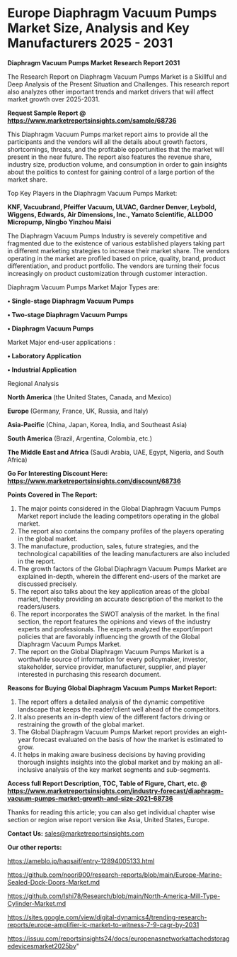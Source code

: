 # Europe Diaphragm Vacuum Pumps Market Size, Analysis and Key Manufacturers 2025 - 2031

<strong>Diaphragm Vacuum Pumps Market Research Report 2031</strong>

The Research Report on Diaphragm Vacuum Pumps Market is a Skillful and Deep Analysis of the Present Situation and Challenges. This research report also analyzes other important trends and market drivers that will affect market growth over 2025-2031.

<strong>Request Sample Report @ <a href=https://www.marketreportsinsights.com/sample/68736>https://www.marketreportsinsights.com/sample/68736</a></strong>

This Diaphragm Vacuum Pumps market report aims to provide all the participants and the vendors will all the details about growth factors, shortcomings, threats, and the profitable opportunities that the market will present in the near future. The report also features the revenue share, industry size, production volume, and consumption in order to gain insights about the politics to contest for gaining control of a large portion of the market share.

Top Key Players in the Diaphragm Vacuum Pumps Market:

<strong>KNF, Vacuubrand, Pfeiffer Vacuum, ULVAC, Gardner Denver, Leybold, Wiggens, Edwards, Air Dimensions, Inc., Yamato Scientific, ALLDOO Micropump, Ningbo Yinzhou Maisi</strong>

The Diaphragm Vacuum Pumps Industry is severely competitive and fragmented due to the existence of various established players taking part in different marketing strategies to increase their market share. The vendors operating in the market are profiled based on price, quality, brand, product differentiation, and product portfolio. The vendors are turning their focus increasingly on product customization through customer interaction.

Diaphragm Vacuum Pumps Market Major Types are:

<strong>• Single-stage Diaphragm Vacuum Pumps

• Two-stage Diaphragm Vacuum Pumps

• Diaphragm Vacuum Pumps</strong>

Market Major end-user applications :

<strong>• Laboratory Application

• Industrial Application</strong>

Regional Analysis

</u><strong><b>North America</b></strong> (the United States, Canada, and Mexico)

<strong><b>Europe </b></strong>(Germany, France, UK, Russia, and Italy)

<strong><b>Asia-Pacific</b></strong> (China, Japan, Korea, India, and Southeast Asia)

<strong><b>South America</b></strong> (Brazil, Argentina, Colombia, etc.)

<strong><b>The Middle East and Africa</b></strong> (Saudi Arabia, UAE, Egypt, Nigeria, and South Africa)

<strong>Go For Interesting Discount Here: <a href=https://www.marketreportsinsights.com/discount/68736>https://www.marketreportsinsights.com/discount/68736</a></strong>

<strong>Points Covered in The Report:</strong>
<ol>
  <li>The major points considered in the Global Diaphragm Vacuum Pumps Market report include the leading competitors operating in the global market.</li>
  <li>The report also contains the company profiles of the players operating in the global market.</li>
  <li>The manufacture, production, sales, future strategies, and the technological capabilities of the leading manufacturers are also included in the report.</li>
  <li>The growth factors of the Global Diaphragm Vacuum Pumps Market are explained in-depth, wherein the different end-users of the market are discussed precisely.</li>
  <li>The report also talks about the key application areas of the global market, thereby providing an accurate description of the market to the readers/users.</li>
  <li>The report incorporates the SWOT analysis of the market. In the final section, the report features the opinions and views of the industry experts and professionals. The experts analyzed the export/import policies that are favorably influencing the growth of the Global Diaphragm Vacuum Pumps Market.</li>
  <li>The report on the Global Diaphragm Vacuum Pumps Market is a worthwhile source of information for every policymaker, investor, stakeholder, service provider, manufacturer, supplier, and player interested in purchasing this research document.</li>
</ol>
<strong>Reasons for Buying Global Diaphragm Vacuum Pumps Market Report:</strong>

<ol>
  <li>The report offers a detailed analysis of the dynamic competitive landscape that keeps the reader/client well ahead of the competitors.</li>
  <li>It also presents an in-depth view of the different factors driving or restraining the growth of the global market.</li>
  <li>The Global Diaphragm Vacuum Pumps Market report provides an eight-year forecast evaluated on the basis of how the market is estimated to grow.</li>
  <li>It helps in making aware business decisions by having providing thorough insights insights into the global market and by making an all-inclusive analysis of the key market segments and sub-segments.</li>
</ol>
<strong>Access full Report Description, TOC, Table of Figure, Chart, etc. @ <a href=https://www.marketreportsinsights.com/industry-forecast/diaphragm-vacuum-pumps-market-growth-and-size-2021-68736>https://www.marketreportsinsights.com/industry-forecast/diaphragm-vacuum-pumps-market-growth-and-size-2021-68736</a></strong>


Thanks for reading this article; you can also get individual chapter wise section or region wise report version like Asia, United States, Europe.

<strong>Contact Us:</strong>
sales@marketreportsinsights.com

<strong>Our other reports:</strong>

<a href=https://ameblo.jp/haqsaif/entry-12894005133.html>https://ameblo.jp/haqsaif/entry-12894005133.html</a>

<a href=https://github.com/noori900/research-reports/blob/main/Europe-Marine-Sealed-Dock-Doors-Market.md>https://github.com/noori900/research-reports/blob/main/Europe-Marine-Sealed-Dock-Doors-Market.md</a>

<a href=https://github.com/Ishi78/Research/blob/main/North-America-Mill-Type-Cylinder-Market.md>https://github.com/Ishi78/Research/blob/main/North-America-Mill-Type-Cylinder-Market.md</a>

<a href=https://sites.google.com/view/digital-dynamics4/trending-research-reports/europe-amplifier-ic-market-to-witness-7-9-cagr-by-2031>https://sites.google.com/view/digital-dynamics4/trending-research-reports/europe-amplifier-ic-market-to-witness-7-9-cagr-by-2031</a>

<a href=https://issuu.com/reportsinsights24/docs/europenasnetworkattachedstoragedevicesmarket2025by>https://issuu.com/reportsinsights24/docs/europenasnetworkattachedstoragedevicesmarket2025by</a>"

